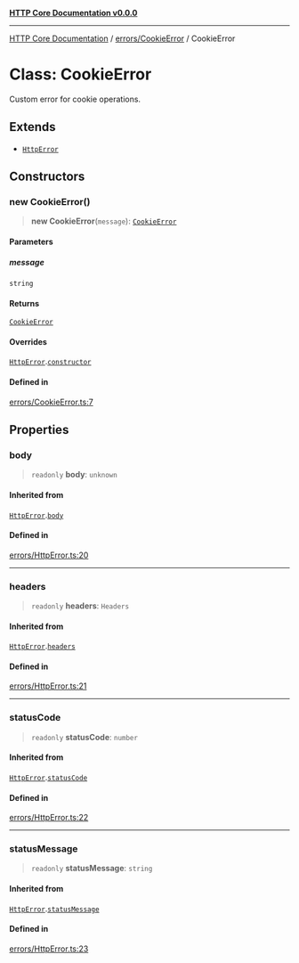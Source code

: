 [**HTTP Core Documentation v0.0.0**](../../../README.md)

***

[HTTP Core Documentation](../../../modules.md) / [errors/CookieError](../README.md) / CookieError

# Class: CookieError

Custom error for cookie operations.

## Extends

- [`HttpError`](../../HttpError/classes/HttpError.md)

## Constructors

### new CookieError()

> **new CookieError**(`message`): [`CookieError`](CookieError.md)

#### Parameters

##### message

`string`

#### Returns

[`CookieError`](CookieError.md)

#### Overrides

[`HttpError`](../../HttpError/classes/HttpError.md).[`constructor`](../../HttpError/classes/HttpError.md#constructors)

#### Defined in

[errors/CookieError.ts:7](https://github.com/stonemjs/http-core/blob/a162480c16327760396238c341daab61793d5440/src/errors/CookieError.ts#L7)

## Properties

### body

> `readonly` **body**: `unknown`

#### Inherited from

[`HttpError`](../../HttpError/classes/HttpError.md).[`body`](../../HttpError/classes/HttpError.md#body)

#### Defined in

[errors/HttpError.ts:20](https://github.com/stonemjs/http-core/blob/a162480c16327760396238c341daab61793d5440/src/errors/HttpError.ts#L20)

***

### headers

> `readonly` **headers**: `Headers`

#### Inherited from

[`HttpError`](../../HttpError/classes/HttpError.md).[`headers`](../../HttpError/classes/HttpError.md#headers)

#### Defined in

[errors/HttpError.ts:21](https://github.com/stonemjs/http-core/blob/a162480c16327760396238c341daab61793d5440/src/errors/HttpError.ts#L21)

***

### statusCode

> `readonly` **statusCode**: `number`

#### Inherited from

[`HttpError`](../../HttpError/classes/HttpError.md).[`statusCode`](../../HttpError/classes/HttpError.md#statuscode)

#### Defined in

[errors/HttpError.ts:22](https://github.com/stonemjs/http-core/blob/a162480c16327760396238c341daab61793d5440/src/errors/HttpError.ts#L22)

***

### statusMessage

> `readonly` **statusMessage**: `string`

#### Inherited from

[`HttpError`](../../HttpError/classes/HttpError.md).[`statusMessage`](../../HttpError/classes/HttpError.md#statusmessage)

#### Defined in

[errors/HttpError.ts:23](https://github.com/stonemjs/http-core/blob/a162480c16327760396238c341daab61793d5440/src/errors/HttpError.ts#L23)
